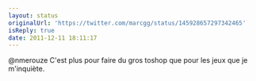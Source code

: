```yaml
---
layout: status
originalUrl: 'https://twitter.com/marcgg/status/145928657297342465'
isReply: true
date: 2011-12-11 18:11:17
---
```


@nmerouze C'est plus pour faire du gros toshop que pour les jeux que je m'inquiète.
